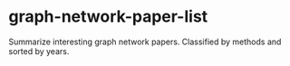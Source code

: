 # graph-network-paper-list
Summarize interesting graph network papers. Classified by methods and sorted by years.

